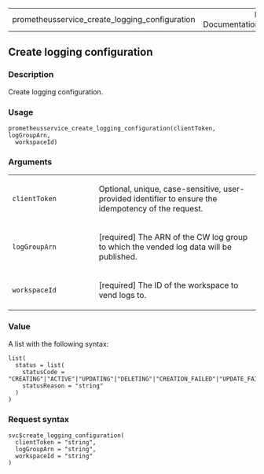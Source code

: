 <table style="width: 100%;">
<tbody>
<tr class="odd">
<td>prometheusservice_create_logging_configuration</td>
<td style="text-align: right;">R Documentation</td>
</tr>
</tbody>
</table>

## Create logging configuration

### Description

Create logging configuration.

### Usage

    prometheusservice_create_logging_configuration(clientToken, logGroupArn,
      workspaceId)

### Arguments

<table>
<colgroup>
<col style="width: 35%" />
<col style="width: 65%" />
</colgroup>
<tbody>
<tr class="odd">
<td><code
id="prometheusservice_create_logging_configuration_:_clientToken">clientToken</code></td>
<td><p>Optional, unique, case-sensitive, user-provided identifier to
ensure the idempotency of the request.</p></td>
</tr>
<tr class="even">
<td><code
id="prometheusservice_create_logging_configuration_:_logGroupArn">logGroupArn</code></td>
<td><p>[required] The ARN of the CW log group to which the vended log
data will be published.</p></td>
</tr>
<tr class="odd">
<td><code
id="prometheusservice_create_logging_configuration_:_workspaceId">workspaceId</code></td>
<td><p>[required] The ID of the workspace to vend logs to.</p></td>
</tr>
</tbody>
</table>

### Value

A list with the following syntax:

    list(
      status = list(
        statusCode = "CREATING"|"ACTIVE"|"UPDATING"|"DELETING"|"CREATION_FAILED"|"UPDATE_FAILED",
        statusReason = "string"
      )
    )

### Request syntax

    svc$create_logging_configuration(
      clientToken = "string",
      logGroupArn = "string",
      workspaceId = "string"
    )
